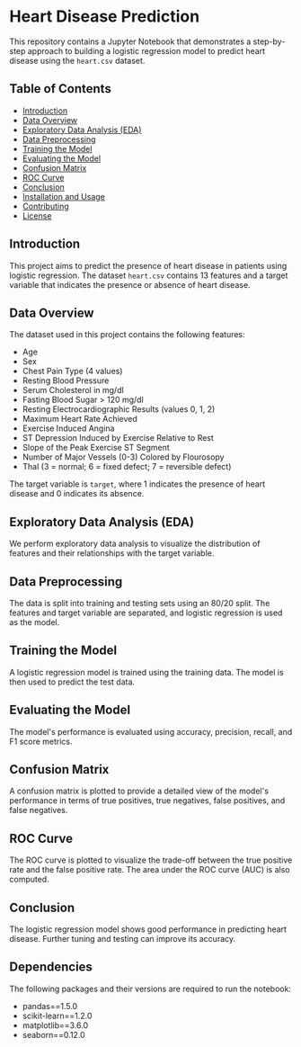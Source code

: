 # Heart Disease Prediction

This repository contains a Jupyter Notebook that demonstrates a step-by-step approach to building a logistic regression model to predict heart disease using the `heart.csv` dataset.

## Table of Contents

- [Introduction](#introduction)
- [Data Overview](#data-overview)
- [Exploratory Data Analysis (EDA)](#exploratory-data-analysis-eda)
- [Data Preprocessing](#data-preprocessing)
- [Training the Model](#training-the-model)
- [Evaluating the Model](#evaluating-the-model)
- [Confusion Matrix](#confusion-matrix)
- [ROC Curve](#roc-curve)
- [Conclusion](#conclusion)
- [Installation and Usage](#installation-and-usage)
- [Contributing](#contributing)
- [License](#license)

## Introduction

This project aims to predict the presence of heart disease in patients using logistic regression. The dataset `heart.csv` contains 13 features and a target variable that indicates the presence or absence of heart disease.

## Data Overview

The dataset used in this project contains the following features:
- Age
- Sex
- Chest Pain Type (4 values)
- Resting Blood Pressure
- Serum Cholesterol in mg/dl
- Fasting Blood Sugar > 120 mg/dl
- Resting Electrocardiographic Results (values 0, 1, 2)
- Maximum Heart Rate Achieved
- Exercise Induced Angina
- ST Depression Induced by Exercise Relative to Rest
- Slope of the Peak Exercise ST Segment
- Number of Major Vessels (0-3) Colored by Flourosopy
- Thal (3 = normal; 6 = fixed defect; 7 = reversible defect)

The target variable is `target`, where 1 indicates the presence of heart disease and 0 indicates its absence.

## Exploratory Data Analysis (EDA)

We perform exploratory data analysis to visualize the distribution of features and their relationships with the target variable.

## Data Preprocessing

The data is split into training and testing sets using an 80/20 split. The features and target variable are separated, and logistic regression is used as the model.

## Training the Model

A logistic regression model is trained using the training data. The model is then used to predict the test data.

## Evaluating the Model

The model's performance is evaluated using accuracy, precision, recall, and F1 score metrics.

## Confusion Matrix

A confusion matrix is plotted to provide a detailed view of the model's performance in terms of true positives, true negatives, false positives, and false negatives.

## ROC Curve

The ROC curve is plotted to visualize the trade-off between the true positive rate and the false positive rate. The area under the ROC curve (AUC) is also computed.

## Conclusion

The logistic regression model shows good performance in predicting heart disease. Further tuning and testing can improve its accuracy.

## Dependencies

The following packages and their versions are required to run the notebook:

- pandas==1.5.0
- scikit-learn==1.2.0
- matplotlib==3.6.0
- seaborn==0.12.0

